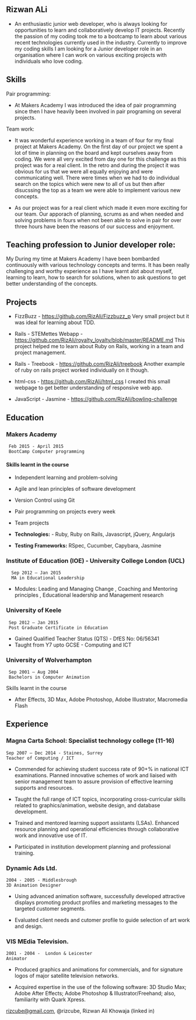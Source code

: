 ## Rizwan ALi

- An enthusiastic junior web developer, who is always looking for opportunities to learn and collaboratively        develop IT projects. Recently the passion of my coding took me to a bootcamp to learn about various recent        technologies currently used in the industry. Currently to improve my coding skills I am looking for a Junior      developer role in an organisation where I can work on various exciting projects with individuals who love         coding. 

## Skills

Pair programming: 
- At Makers Academy I was introduced the idea of pair programming since then I have heavily been involved in pair   programing on several projects.

Team work:

- It was wonderful experience working in a team of four for my final project at Makers Academy. On the first day    of our project we spent a lot of time in planning on the board and kept ourselves away from coding. We were all   very excited from day one for this challenge as this project was for a real client. In the retro and during the   project it was obvious for us that we were all equally enjoying and were communicating well. There were times     when we had to do individual search on the topics which were new to all of us but then after disucssing the top   as a team we were able to implement various new concepts. 

- As our project was for a real client which made it even more exciting for our team. Our apporach of planning,     scrums as and when needed and solving problems in fours when not been able to solve in pair for over three hours   have been the reasons of our success and enjoyment.

## Teaching profession to Junior developer role:

My During my time at Makers Academy I have been bombarded continuously with various technology concepts and terms. It has been really challenging and worthy experience as I have learnt alot about myself, learning to learn, how to search for solutions, when to ask questions to get better understanding of the concepts. 

## Projects

- FizzBuzz - https://github.com/RizAli/Fizzbuzz_p
          Very small project but it was ideal for learning about TDD.

- Rails - STEMettes Webapp - https://github.com/RizAli/royalty_loyalty/blob/master/README.md
          This project helped me to learn about Ruby on Rails, working in a team and project management.

- Rails - Treebook - https://github.com/RizAli/treebook
          Another example of ruby on rails project worked individually on it though.         

- html-css - https://github.com/RizAli/html_css
          I created this small webpage to get better understanding of responsive web app.

- JavaScript - Jasmine - https://github.com/RizAli/bowling-challenge
          
## Education

### Makers Academy
     Feb 2015 - April 2015
     BootCamp Computer programming 
     
#### Skills learnt in the course

- Independent learning and problem-solving
- Agile and lean principles of software development
- Version Control using Git
- Pair programming on projects every week
- Team projects

- **Technologies:** - Ruby, Ruby on Rails, Javascript, jQuery, Angularjs
- **Testing Frameworks:** RSpec, Cucumber, Capybara, Jasmine


### Institute of Education (IOE)  - University College London (UCL)
      Sep 2012 – Jan 2015
      MA in Educational Leadership

- Modules: Leading and Managing Change , Coaching and Mentoring principles , Educational leadership and Management research

### University of Keele
     Sep 2012 – Jan 2015
     Post Graduate Certificate in Education 
     
- Gained Qualified Teacher Status (QTS) - DfES No: 06/56341
- Taught from Y7 upto GCSE - Computing and ICT 


### University of Wolverhampton
     Sep 2001 – Aug 2004
     Bachelors in Computer Animation

Skills learnt in the course
- After Effects, 3D Max, Adobe Photoshop, Adobe Illustrator, Macromedia Flash


## Experience


### Magna Carta School: Specialist technology college (11-16)
    Sep 2007 – Dec 2014 - Staines, Surrey
    Teacher of Computing / ICT

- Commended for achieving student success rate of 90+%  in national ICT examinations.
  Planned innovative schemes of work and liaised with senior management team to assure provision of    effective learning supports and resources.

- Taught the full range of ICT topics, incorporating cross-curricular skills related to
  graphics/animation, website design, and database development.

- Trained and mentored learning support assistants (LSAs).
  Enhanced resource planning and operational efficiencies through collaborative work and innovative    use of IT.

- Participated in institution development planning and professional training.


### Dynamic Ads Ltd.
    2004 - 2005 - Middlesbrough
    3D Animation Designer

- Using advanced animation software, successfully developed attractive displays promoting product
  profiles and marketing messages to the targeted customer segments.

- Evaluated client needs and cutomer profile to guide selection of art work and design. 

### VIS MEdia Television.
    2001 - 2004 -  London & Leicester
    Animator
    

- Produced graphics and animations for commercials, and for signature logos of major satellite
  television networks.

- Acquired expertise in the use of the following software: 3D Studio Max; Adobe After Effects; Adobe   Photoshop & Illustrator/Freehand; also, familiarity with Quark Xpress.


 rizcube@gmail.com, @rizcube, Rizwan  Ali Khowaja (linked in)

